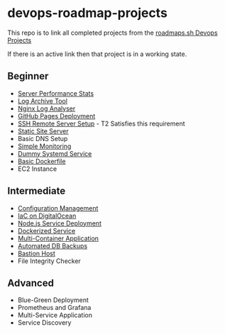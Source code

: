 # devops-roadmap-projects

This repo is to link all completed projects from the [roadmaps.sh Devops Projects](https://roadmap.sh/devops/projects)

If there is an active link then that project is in a working state. 

## Beginner 

- [Server Performance Stats](https://github.com/D3jag0re/Rando-Scripto/tree/main/SH-Server-Stat) 
- [Log Archive Tool](https://github.com/D3jag0re/log-archive-tool) 
- [Nginx Log Analyser](https://github.com/D3jag0re/Rando-Scripto/tree/main/SH-Nginx-Log-Analyser) 
- [GitHub Pages Deployment](https://github.com/D3jag0re/github-pages-deployment) 
- [SSH Remote Server Setup](https://github.com/D3jag0re/iac-demo-bsic2) - T2 Satisfies this requirement
- [Static Site Server](https://github.com/D3jag0re/static-site-server) 
- Basic DNS Setup 
- [Simple Monitoring](https://github.com/D3jag0re/simple-monitoring) 
- [Dummy Systemd Service](https://github.com/D3jag0re/Rando-Scripto/tree/main/SH-Dummy-Systemd-Service)
- [Basic Dockerfile](https://github.com/D3jag0re/dockerized-service/tree/main/basic%20dockerfile) 
- EC2 Instance 


## Intermediate 

- [Configuration Management](https://github.com/D3jag0re/configuration-management) 
- [IaC on DigitalOcean](https://github.com/D3jag0re/dockerized-service)
- [Node.js Service Deployment](https://github.com/D3jag0re/dockerized-service) 
- [Dockerized Service](https://github.com/D3jag0re/dockerized-service)
- [Multi-Container Application](https://github.com/D3jag0re/multi-container-application)
- [Automated DB Backups](https://github.com/D3jag0re/automated-db-backups)
- [Bastion Host](https://github.com/D3jag0re/bastion-host)
- File Integrity Checker

## Advanced

- Blue-Green Deployment
- Prometheus and Grafana 
- Multi-Service Application 
- Service Discovery